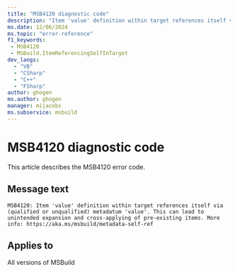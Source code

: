 ```yaml
---
title: "MSB4120 diagnostic code"
description: "Item 'value' definition within target references itself via (qualified or unqualified) metadatum 'value'. This can lead to unintended expansion and cross-applying of pre-existing items. More info: https://aka.ms/msbuild/metadata-self-ref"
ms.date: 12/06/2024
ms.topic: "error-reference"
f1_keywords:
 - MSB4120
 - MSBuild.ItemReferencingSelfInTarget
dev_langs:
  - "VB"
  - "CSharp"
  - "C++"
  - "FSharp"
author: ghogen
ms.author: ghogen
manager: mijacobs
ms.subservice: msbuild
---
```


# MSB4120 diagnostic code

<!-- :::ErrorDefinitionDescription::: -->
<!-- :::editable-content name="introDescription"::: -->
This article describes the MSB4120 error code.
<!-- :::editable-content-end::: -->

## Message text

`MSB4120: Item 'value' definition within target references itself via (qualified or unqualified) metadatum 'value'. This can lead to unintended expansion and cross-applying of pre-existing items. More info: https://aka.ms/msbuild/metadata-self-ref`

<!-- :::editable-content name="postOutputDescription"::: -->
<!--
{StrBegin="MSB4120: "}
-->
<!-- :::editable-content-end::: -->
<!-- :::ErrorDefinitionDescription-end::: -->

## Applies to

All versions of MSBuild
